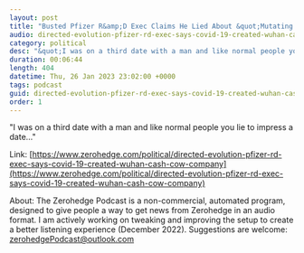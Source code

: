 ```yaml
---
layout: post
title: "Busted Pfizer R&amp;D Exec Claims He Lied About &quot;Mutating COVID&quot; To &quot;Impress A Date Like Normal People&quot;"
audio: directed-evolution-pfizer-rd-exec-says-covid-19-created-wuhan-cash-cow-company-1
category: political
desc: "&quot;I was on a third date with a man and like normal people you lie to impress a date...&quot;"
duration: 00:06:44
length: 404
datetime: Thu, 26 Jan 2023 23:02:00 +0000
tags: podcast
guid: directed-evolution-pfizer-rd-exec-says-covid-19-created-wuhan-cash-cow-company-0
order: 1
---
```

&quot;I was on a third date with a man and like normal people you lie to impress a date...&quot;

Link: [https://www.zerohedge.com/political/directed-evolution-pfizer-rd-exec-says-covid-19-created-wuhan-cash-cow-company](https://www.zerohedge.com/political/directed-evolution-pfizer-rd-exec-says-covid-19-created-wuhan-cash-cow-company)

About: The Zerohedge Podcast is a non-commercial, automated program, designed to give people a way to get news from Zerohedge in an audio format.  I am actively working on tweaking and improving the setup to create a better listening experience (December 2022).  Suggestions are welcome: [zerohedgePodcast@outlook.com](mailto:zerohedgePodcast@outlook.com)